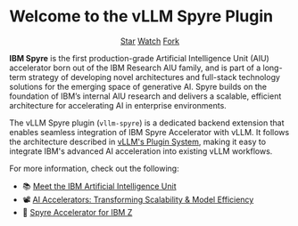 # Welcome to the vLLM Spyre Plugin

<p style="text-align:center">
<script async defer src="https://buttons.github.io/buttons.js"></script>
<a class="github-button" href="https://github.com/vllm-project/vllm-spyre" data-show-count="true" data-size="large" aria-label="Star">Star</a>
<a class="github-button" href="https://github.com/vllm-project/vllm-spyre/subscription" data-icon="octicon-eye" data-size="large" aria-label="Watch">Watch</a>
<a class="github-button" href="https://github.com/vllm-project/vllm-spyre/fork" data-icon="octicon-repo-forked" data-size="large" aria-label="Fork">Fork</a>
</p>

**IBM Spyre** is the first production-grade Artificial Intelligence Unit (AIU) accelerator born out of the IBM Research AIU family, and is part of a long-term strategy of developing novel architectures and full-stack technology solutions for the emerging space of generative AI. Spyre builds on the foundation of IBM’s internal AIU research and delivers a scalable, efficient architecture for accelerating AI in enterprise environments.

The vLLM Spyre plugin (`vllm-spyre`) is a dedicated backend extension that enables seamless integration of IBM Spyre Accelerator with vLLM. It follows the architecture described in [vLLM's Plugin System](https://docs.vllm.ai/en/latest/design/plugin_system.html), making it easy to integrate IBM's advanced AI acceleration into existing vLLM workflows.

For more information, check out the following:

- 📚 [Meet the IBM Artificial Intelligence Unit](https://research.ibm.com/blog/ibm-artificial-intelligence-unit-aiu)
- 📽️ [AI Accelerators: Transforming Scalability & Model Efficiency](https://www.youtube.com/watch?v=KX0qBM-ByAg)
- 🚀 [Spyre Accelerator for IBM Z](https://research.ibm.com/blog/spyre-for-z)
